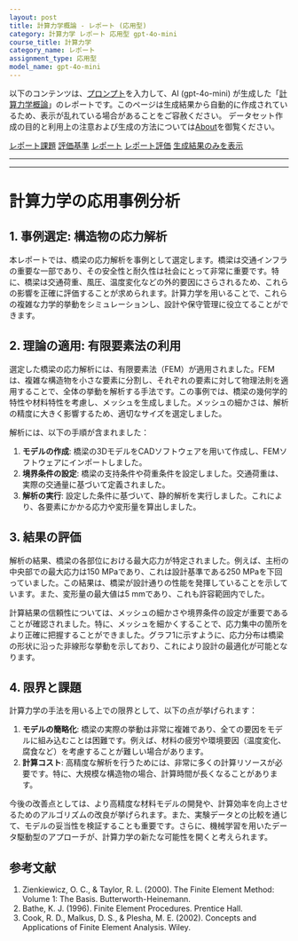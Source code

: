 ```yaml
---
layout: post
title: 計算力学概論 - レポート (応用型)
category: 計算力学 レポート 応用型 gpt-4o-mini
course_title: 計算力学
category_name: レポート
assignment_type: 応用型
model_name: gpt-4o-mini
---
```


以下のコンテンツは、[プロンプト](https://github.com/takedatoshiyuki/synthetic_assignments/tree/main/generated/計算力学/gpt-4o-mini/prompt_レポート-応用型.md)を入力して、AI (gpt-4o-mini) が生成した「[計算力学概論](/contents/計算力学/)」のレポートです。このページは生成結果から自動的に作成されているため、表示が乱れている場合があることをご容赦ください。
データセット作成の目的と利用上の注意および生成の方法については[About](/About)を御覧ください。

[レポート課題](../レポート課題-応用型)
[評価基準](../評価基準-応用型)
[レポート](../レポート-応用型)
[レポート評価](../レポート評価-応用型)
[生成結果のみを表示](https://github.com/takedatoshiyuki/synthetic_assignments/tree/main/generated/計算力学/gpt-4o-mini/レポート-応用型.md)
  

***
***
  
# 計算力学の応用事例分析

## 1. 事例選定: 構造物の応力解析

本レポートでは、橋梁の応力解析を事例として選定します。橋梁は交通インフラの重要な一部であり、その安全性と耐久性は社会にとって非常に重要です。特に、橋梁は交通荷重、風圧、温度変化などの外的要因にさらされるため、これらの影響を正確に評価することが求められます。計算力学を用いることで、これらの複雑な力学的挙動をシミュレーションし、設計や保守管理に役立てることができます。

## 2. 理論の適用: 有限要素法の利用

選定した橋梁の応力解析には、有限要素法（FEM）が適用されました。FEMは、複雑な構造物を小さな要素に分割し、それぞれの要素に対して物理法則を適用することで、全体の挙動を解析する手法です。この事例では、橋梁の幾何学的特性や材料特性を考慮し、メッシュを生成しました。メッシュの細かさは、解析の精度に大きく影響するため、適切なサイズを選定しました。

解析には、以下の手順が含まれました：

1. **モデルの作成**: 橋梁の3DモデルをCADソフトウェアを用いて作成し、FEMソフトウェアにインポートしました。
2. **境界条件の設定**: 橋梁の支持条件や荷重条件を設定しました。交通荷重は、実際の交通量に基づいて定義されました。
3. **解析の実行**: 設定した条件に基づいて、静的解析を実行しました。これにより、各要素にかかる応力や変形量を算出しました。

## 3. 結果の評価

解析の結果、橋梁の各部位における最大応力が特定されました。例えば、主桁の中央部での最大応力は150 MPaであり、これは設計基準である250 MPaを下回っていました。この結果は、橋梁が設計通りの性能を発揮していることを示しています。また、変形量の最大値は5 mmであり、これも許容範囲内でした。

計算結果の信頼性については、メッシュの細かさや境界条件の設定が重要であることが確認されました。特に、メッシュを細かくすることで、応力集中の箇所をより正確に把握することができました。グラフ1に示すように、応力分布は橋梁の形状に沿った非線形な挙動を示しており、これにより設計の最適化が可能となります。

## 4. 限界と課題

計算力学の手法を用いる上での限界として、以下の点が挙げられます：

1. **モデルの簡略化**: 橋梁の実際の挙動は非常に複雑であり、全ての要因をモデルに組み込むことは困難です。例えば、材料の疲労や環境要因（温度変化、腐食など）を考慮することが難しい場合があります。
2. **計算コスト**: 高精度な解析を行うためには、非常に多くの計算リソースが必要です。特に、大規模な構造物の場合、計算時間が長くなることがあります。

今後の改善点としては、より高精度な材料モデルの開発や、計算効率を向上させるためのアルゴリズムの改良が挙げられます。また、実験データとの比較を通じて、モデルの妥当性を検証することも重要です。さらに、機械学習を用いたデータ駆動型のアプローチが、計算力学の新たな可能性を開くと考えられます。

## 参考文献

1. Zienkiewicz, O. C., & Taylor, R. L. (2000). The Finite Element Method: Volume 1: The Basis. Butterworth-Heinemann.
2. Bathe, K. J. (1996). Finite Element Procedures. Prentice Hall.
3. Cook, R. D., Malkus, D. S., & Plesha, M. E. (2002). Concepts and Applications of Finite Element Analysis. Wiley.

